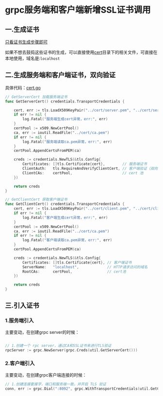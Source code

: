 # grpc服务端和客户端新增SSL证书调用

## 一.生成证书
[只看证书生成步骤即可](https://www.jianshu.com/p/5938432e2130)

如果不想去鼓捣这些证书的生成，可以直接使用[cert](../code/demo_product/cert/)目录下的相关文件，可直接在本地使用，域名是:`localhost`

## 二.生成服务端和客户端证书，双向验证
具体代码：[cert.go](../code/demo_product/util/cert.go)

```go
// GetServerCert 加载服务端证书
func GetServerCert() credentials.TransportCredentials {

	cert, err := tls.LoadX509KeyPair("../cert/server.pem", "../cert/server.key")
	if err != nil {
		log.Fatal("服务端生成cert异常，err:", err)
	}
	certPool := x509.NewCertPool()
	ca, err := ioutil.ReadFile("../cert/ca.pem")
	if err != nil {
		log.Fatal("服务端读取ca.pem异常，err:", err)
	}
	certPool.AppendCertsFromPEM(ca)

	creds := credentials.NewTLS(&tls.Config{
		Certificates: []tls.Certificate{cert},        // 服务端证书
		ClientAuth:   tls.RequireAndVerifyClientCert, // 客户端验证（双向验证）
		ClientCAs:    certPool,                       // cert 池
	})

	return creds
}

// GetClientCert 获取客户端证书
func GetClientCert() credentials.TransportCredentials {
	cert, err := tls.LoadX509KeyPair("../cert/client.pem", "../cert/client.key")
	if err != nil {
		log.Fatal("客户端生成cert异常，err:", err)
	}
	certPool := x509.NewCertPool()
	ca, err := ioutil.ReadFile("../cert/ca.pem")
	if err != nil {
		log.Fatal("客户端读取ca.pem异常，err:", err)
	}
	certPool.AppendCertsFromPEM(ca)

	creds := credentials.NewTLS(&tls.Config{
		Certificates: []tls.Certificate{cert}, // 客户端证书
		ServerName:   "localhost",             // HTTP请求访问的域名
		RootCAs:      certPool,                // cert池
	})

	return creds
}
```

## 三.引入证书

### 1.服务端引入
主要变动，在创建grpc server的时候：
```go

// 1.创建一个 rpc server，通过CA和SSL证书来进行TLS验证
rpcServer := grpc.NewServer(grpc.Creds(util.GetServerCert()))
```
### 2.客户端引入
主要变动，在创建grpc客户端连接的时候：

```go
// 1.创建连接套接字，端口和服务端一致，并开启 TLS 验证
conn, err := grpc.Dial(":8092", grpc.WithTransportCredentials(util.GetClientCert()))
```